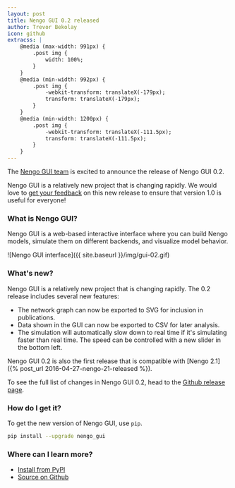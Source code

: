 ```yaml
---
layout: post
title: Nengo GUI 0.2 released
author: Trevor Bekolay
icon: github
extracss: |
    @media (max-width: 991px) {
        .post img {
            width: 100%;
        }
    }
    @media (min-width: 992px) {
        .post img {
            -webkit-transform: translateX(-179px);
            transform: translateX(-179px);
        }
    }
    @media (min-width: 1200px) {
        .post img {
            -webkit-transform: translateX(-111.5px);
            transform: translateX(-111.5px);
        }
    }
---
```


The [Nengo GUI team](https://github.com/nengo/nengo_gui/blob/master/CONTRIBUTORS.rst)
is excited to announce the release of Nengo GUI 0.2.

Nengo GUI is a relatively new project that is changing rapidly.
We would love to
[get your feedback](https://github.com/nengo/nengo_gui/issues)
on this new release
to ensure that version 1.0 is useful for everyone!

### What is Nengo GUI?

Nengo GUI is a web-based interactive interface
where you can build Nengo models,
simulate them on different backends,
and visualize model behavior.

![Nengo GUI interface]({{ site.baseurl }}/img/gui-02.gif)

### What's new?

Nengo GUI is a relatively new project that is changing rapidly.
The 0.2 release includes several new features:

- The network graph can now be exported to SVG for inclusion in publications.
- Data shown in the GUI can now be exported to CSV for later analysis.
- The simulation will automatically slow down to real time
  if it's simulating faster than real time.
  The speed can be controlled with a new slider in the bottom left.

Nengo GUI 0.2 is also the first release that is compatible with
[Nengo 2.1]({% post_url 2016-04-27-nengo-21-released %}).

To see the full list of changes in Nengo GUI 0.2, head to the
[Github release page](https://github.com/nengo/nengo_gui/releases/tag/v0.2.0).

### How do I get it?

To get the new version of Nengo GUI, use `pip`.

```bash
pip install --upgrade nengo_gui
```

### Where can I learn more?

- [Install from PyPI](https://pypi.python.org/pypi/nengo_gui)
- [Source on Github](https://github.com/nengo/nengo_gui)
